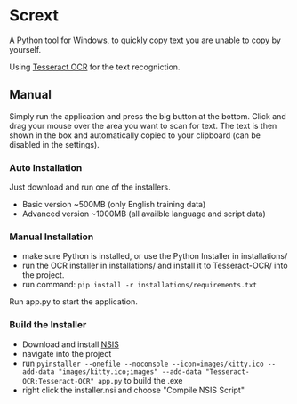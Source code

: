 # Scrext
A Python tool for Windows, to quickly copy text you are unable to copy by yourself.

Using [Tesseract OCR](https://github.com/UB-Mannheim/tesseract/wiki) for the text recogniction.

## Manual
Simply run the application and press the big button at the bottom. Click and drag your mouse over the area you want to scan for text. The text is then shown in the box and automatically copied to your clipboard (can be disabled in the settings). 

### Auto Installation
Just download and run one of the installers.
- Basic version ~500MB (only English training data)
- Advanced version ~1000MB (all availble language and script data)

### Manual Installation
- make sure Python is installed, or use the Python Installer in installations/
- run the OCR installer in installations/ and install it to Tesseract-OCR/ into the project.
- run command: `pip install -r installations/requirements.txt`

Run app.py to start the application.

### Build the Installer
- Download and install [NSIS](https://nsis.sourceforge.io/Download)
- navigate into the project
- run `pyinstaller --onefile --noconsole --icon=images/kitty.ico --add-data "images/kitty.ico;images" --add-data "Tesseract-OCR;Tesseract-OCR" app.py` to build the .exe
- right click the installer.nsi and choose "Compile NSIS Script"


